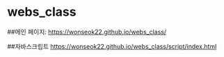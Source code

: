 # webs_class

##메인 페이지:
https://wonseok22.github.io/webs_class/

##자바스크립트
https://wonseok22.github.io/webs_class/script/index.html


